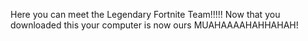 Here you can meet the Legendary Fortnite Team!!!!! Now that you downloaded this your computer is now ours MUAHAAAAHAHHAHAH!
